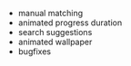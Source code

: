 - manual matching
- animated progress duration
- search suggestions
- animated wallpaper
- bugfixes
